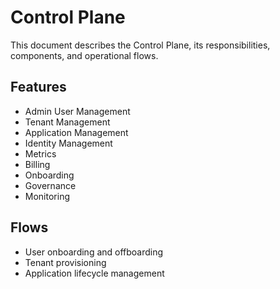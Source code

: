 # Control Plane

This document describes the Control Plane, its responsibilities, components, and operational flows.

## Features

- Admin User Management
- Tenant Management
- Application Management
- Identity Management
- Metrics
- Billing
- Onboarding
- Governance
- Monitoring

## Flows

- User onboarding and offboarding
- Tenant provisioning
- Application lifecycle management
